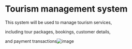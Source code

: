 # Tourism management system

This system will be used to manage tourism services,

including tour packages, bookings, customer details,

and payment transactions![image](https://github.com/user-attachments/assets/2e86ac82-9748-45fb-afed-2f6e274dddb2)

